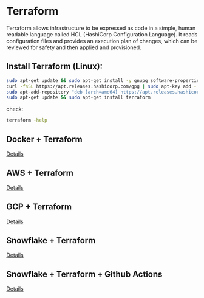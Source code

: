# Terraform

Terraform allows infrastructure to be expressed as code in a simple, human readable language called HCL (HashiCorp Configuration Language). It reads configuration files and provides an execution plan of changes, which can be reviewed for safety and then applied and provisioned. 

## Install Terraform (Linux):

```bash
sudo apt-get update && sudo apt-get install -y gnupg software-properties-common curl
curl -fsSL https://apt.releases.hashicorp.com/gpg | sudo apt-key add -
sudo apt-add-repository "deb [arch=amd64] https://apt.releases.hashicorp.com $(lsb_release -cs) main"
sudo apt-get update && sudo apt-get install terraform
```

check:
```bash
terraform -help
```

## Docker + Terraform

[Details](https://github.com/yuyatinnefeld/terraform/tree/master/docker)


## AWS + Terraform

[Details](https://github.com/yuyatinnefeld/terraform/tree/master/aws)


## GCP + Terraform

[Details](https://github.com/yuyatinnefeld/terraform/tree/master/gcp)


## Snowflake + Terraform

[Details](https://github.com/yuyatinnefeld/terraform/tree/master/snowflake)


## Snowflake + Terraform + Github Actions

[Details](https://github.com/yuyatinnefeld/terraform/tree/master/snowflake/cicd)